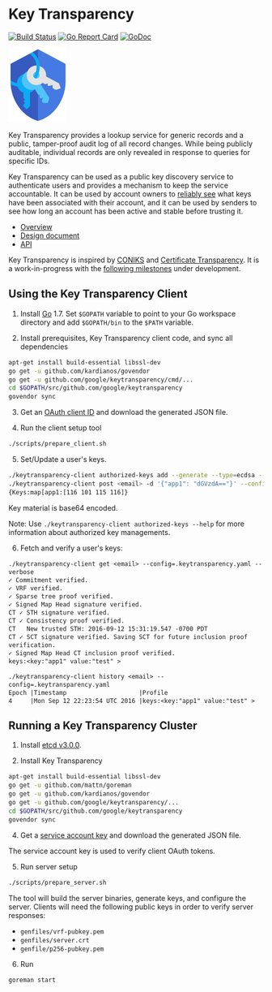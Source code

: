 # Key Transparency

[![Build Status](https://travis-ci.org/google/keytransparency.svg?branch=master)](https://travis-ci.org/google/keytransparency)
[![Go Report Card](https://goreportcard.com/badge/github.com/google/keytransparency)](https://goreportcard.com/report/github.com/google/keytransparency)
[![GoDoc](https://godoc.org/github.com/google/keytransparency?status.svg)](https://godoc.org/github.com/google/keytransparency)

![Key Transparency Logo](docs/images/logo.png)


Key Transparency provides a lookup service for generic records and a public,
tamper-proof audit log of all record changes. While being publicly auditable,
individual records are only revealed in response to queries for specific IDs.

Key Transparency can be used as a public key discovery service to authenticate
users and provides a mechanism to keep the service accountable.  It can be used
by account owners to [reliably see](docs/verification.md) what keys have been
associated with their account, and it can be used by senders to see how long an
account has been active and stable before trusting it. 

* [Overview](docs/overview.md)
* [Design document](docs/design.md)
* [API](docs/http_apis.md)

Key Transparency is inspired by [CONIKS](https://eprint.iacr.org/2014/1004.pdf)
and [Certificate Transparency](https://www.certificate-transparency.org/).
It is a work-in-progress with the [following
milestones](https://github.com/google/keytransparency/milestones) under
development.


## Using the Key Transparency Client

1. Install [Go](https://golang.org/doc/install) 1.7.
Set `$GOPATH` variable to point to your Go workspace directory and add `$GOPATH/bin` to the `$PATH` variable.

2. Install prerequisites, Key Transparency client code, and sync all dependencies

  ```sh
  apt-get install build-essential libssl-dev
  go get -u github.com/kardianos/govendor
  go get -u github.com/google/keytransparency/cmd/...
  cd $GOPATH/src/github.com/google/keytransparency
  govendor sync
  ```

3. Get an [OAuth client ID](https://console.developers.google.com/apis/credentials) and download the generated JSON file.

4. Run the client setup tool

  ```sh
  ./scripts/prepare_client.sh
  ```

5. Set/Update a user's keys. 

  ```sh
  ./keytransparency-client authorized-keys add --generate --type=ecdsa --activate
  ./keytransparency-client post <email> -d '{"app1": "dGVzdA=="}' --config=./.keytransparency.yaml
  {Keys:map[app1:[116 101 115 116]}
  ```
  Key material is base64 encoded.

  Note: Use `./keytransparency-client authorized-keys --help` for more information about authorized key managements.

6. Fetch and verify a user's keys:

  ```
  ./keytransparency-client get <email> --config=.keytransparency.yaml --verbose
  ✓ Commitment verified.
  ✓ VRF verified.
  ✓ Sparse tree proof verified.
  ✓ Signed Map Head signature verified.
  CT ✓ STH signature verified.
  CT ✓ Consistency proof verified.
  CT   New trusted STH: 2016-09-12 15:31:19.547 -0700 PDT
  CT ✓ SCT signature verified. Saving SCT for future inclusion proof verification.
  ✓ Signed Map Head CT inclusion proof verified.
  keys:<key:"app1" value:"test" >
  ```

  ```
  ./keytransparency-client history <email> --config=.keytransparency.yaml
  Epoch |Timestamp                    |Profile
  4     |Mon Sep 12 22:23:54 UTC 2016 |keys:<key:"app1" value:"test" >
  ```


## Running a Key Transparency Cluster

1. Install [etcd v3.0.0](https://github.com/coreos/etcd/releases/tag/v3.0.0).

2. Install Key Transparency

  ```sh
  apt-get install build-essential libssl-dev
  go get -u github.com/mattn/goreman
  go get -u github.com/kardianos/govendor
  go get -u github.com/google/keytransparency/...
  cd $GOPATH/src/github.com/google/keytransparency
  govendor sync
  ```

4. Get a [service account key](https://console.developers.google.com/apis/credentials) and download the generated JSON file.

  The service account key is used to verify client OAuth tokens.

5. Run server setup 

  ```sh
  ./scripts/prepare_server.sh
  ```

  The tool will build the server binaries, generate keys, and configure the server.
  Clients will need the following public keys in order to verify server responses:

  - `genfiles/vrf-pubkey.pem`
  - `genfiles/server.crt`
  - `genfile/p256-pubkey.pem`

6. Run

  ```sh
  goreman start
  ```
